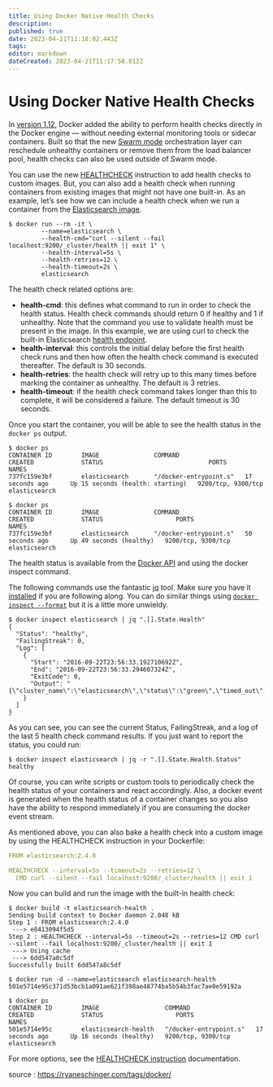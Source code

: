 ```yaml
---
title: Using Docker Native Health Checks
description: 
published: true
date: 2023-04-21T11:18:02.443Z
tags: 
editor: markdown
dateCreated: 2023-04-21T11:17:58.812Z
---
```


# Using Docker Native Health Checks

In [version 1.12](https://blog.docker.com/2016/06/docker-1-12-built-in-orchestration/), Docker added the ability to perform health checks directly in the Docker engine — without needing external monitoring tools or sidecar containers. Built so that the new [Swarm mode](https://docs.docker.com/engine/swarm/) orchestration layer can reschedule unhealthy containers or remove them from the load balancer pool, health checks can also be used outside of Swarm mode.

You can use the new [HEALTHCHECK](https://ryaneschinger.com/blog/using-docker-native-health-checks/#healthcheck-instruction) instruction to add health checks to custom images. But, you can also add a health check when running containers from existing images that might not have one built-in. As an example, let’s see how we can include a health check when we run a container from the [Elasticsearch image](https://hub.docker.com/_/elasticsearch/).
```
$ docker run --rm -it \
         --name=elasticsearch \
         --health-cmd="curl --silent --fail localhost:9200/_cluster/health || exit 1" \
         --health-interval=5s \
         --health-retries=12 \
         --health-timeout=2s \
         elasticsearch
```

The health check related options are:

- **health-cmd**: this defines what command to run in order to check the health status. Health check commands should return 0 if healthy and 1 if unhealthy. Note that the command you use to validate health must be present in the image. In this example, we are using curl to check the built-in Elasticsearch [health endpoint](https://www.elastic.co/guide/en/elasticsearch/reference/current/cluster-health.html).
- **health-interval**: this controls the initial delay before the first health check runs and then how often the health check command is executed thereafter. The default is 30 seconds.
- **health-retries**: the health check will retry up to this many times before marking the container as unhealthy. The default is 3 retries.
- **health-timeout**: if the health check command takes longer than this to complete, it will be considered a failure. The default timeout is 30 seconds.

Once you start the container, you will be able to see the health status in the `docker ps` output.

```
$ docker ps
CONTAINER ID        IMAGE               COMMAND                  CREATED             STATUS                             PORTS                NAMES
737fc159e3bf        elasticsearch       "/docker-entrypoint.s"   17 seconds ago      Up 15 seconds (health: starting)   9200/tcp, 9300/tcp   elasticsearch

$ docker ps
CONTAINER ID        IMAGE               COMMAND                  CREATED             STATUS                    PORTS                NAMES
737fc159e3bf        elasticsearch       "/docker-entrypoint.s"   50 seconds ago      Up 49 seconds (healthy)   9200/tcp, 9300/tcp   elasticsearch
```

The health status is available from the [Docker API](https://docs.docker.com/engine/reference/api/docker_remote_api_v1.24/#/inspect-a-container) and using the docker inspect command.

The following commands use the fantastic [jq](https://stedolan.github.io/jq/) tool. Make sure you have it [installed](https://stedolan.github.io/jq/download/) if you are following along. You can do similar things using [`docker inspect --format`](https://docs.docker.com/engine/reference/commandline/inspect/) but it is a little more unwieldy.
```
$ docker inspect elasticsearch | jq ".[].State.Health"
{
  "Status": "healthy",
  "FailingStreak": 0,
  "Log": [
    {
      "Start": "2016-09-22T23:56:33.192710692Z",
      "End": "2016-09-22T23:56:33.294607324Z",
      "ExitCode": 0,
      "Output": "{\"cluster_name\":\"elasticsearch\",\"status\":\"green\",\"timed_out\":false,\"number_of_nodes\":1,\"number_of_data_nodes\":1,\"active_primary_shards\":0,\"active_shards\":0,\"relocating_shards\":0,\"initializing_shards\":0,\"unassigned_shards\":0,\"delayed_unassigned_shards\":0,\"number_of_pending_tasks\":0,\"number_of_in_flight_fetch\":0,\"task_max_waiting_in_queue_millis\":0,\"active_shards_percent_as_number\":100.0}"
    }
  ]
}
```

As you can see, you can see the current Status, FailingStreak, and a log of the last 5 health check command results. If you just want to report the status, you could run:

```
$ docker inspect elasticsearch | jq -r ".[].State.Health.Status"
healthy
```

Of course, you can write scripts or custom tools to periodically check the health status of your containers and react accordingly. Also, a docker event is generated when the health status of a container changes so you also have the ability to respond immediately if you are consuming the docker event stream.

As mentioned above, you can also bake a health check into a custom image by using the HEALTHCHECK instruction in your Dockerfile:

```yaml
FROM elasticsearch:2.4.0

HEALTHCHECK --interval=5s --timeout=2s --retries=12 \
  CMD curl --silent --fail localhost:9200/_cluster/health || exit 1
```

Now you can build and run the image with the built-in health check:

```
$ docker build -t elasticsearch-health .
Sending build context to Docker daemon 2.048 kB
Step 1 : FROM elasticsearch:2.4.0
 ---> e8413094f5d5
Step 2 : HEALTHCHECK --interval=5s --timeout=2s --retries=12 CMD curl --silent --fail localhost:9200/_cluster/health || exit 1
 ---> Using cache
 ---> 6dd547a8c5df
Successfully built 6dd547a8c5df

$ docker run -d --name=elasticsearch elasticsearch-health
501e5714e95c371d53bcb1a091ae621f398ae48774ba5b54b3fac7ae0e59192a

$ docker ps
CONTAINER ID        IMAGE                  COMMAND                  CREATED             STATUS                    PORTS                NAMES
501e5714e95c        elasticsearch-health   "/docker-entrypoint.s"   17 seconds ago      Up 16 seconds (healthy)   9200/tcp, 9300/tcp   elasticsearch
```

For more options, see the [HEALTHCHECK instruction](https://docs.docker.com/engine/reference/builder/#healthcheck) documentation.

source : https://ryaneschinger.com/tags/docker/
